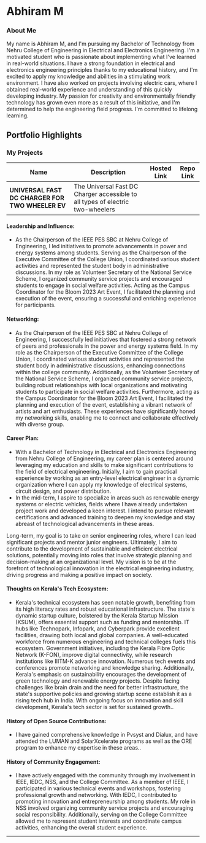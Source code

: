 # Abhiram M

### About Me

My name is Abhiram M, and I'm pursuing my Bachelor of Technology from Nehru College of Engineering in Electrical and Electronics Engineering. I'm a motivated student who is passionate about implementing what I've learned in real-world situations. I have a strong foundation in electrical and electronics engineering principles thanks to my educational history, and I'm excited to apply my knowledge and abilities in a stimulating work environment.
I have also worked on projects involving electric cars, where I obtained real-world experience and understanding of this quickly developing industry. My passion for creativity and environmentally friendly technology has grown even more as a result of this initiative, and I'm determined to help the engineering field progress. I'm committed to lifelong learning.

## Portfolio Highlights

### My Projects

| Name                | Description                                                               | Hosted Link                              | Repo Link                                                      |
|---------------------|---------------------------------------------------------------------------|------------------------------------------|----------------------------------------------------------------|
| **UNIVERSAL FAST DC CHARGER FOR TWO WHEELER EV**  | The Universal Fast DC Charger accessible to all types of electric two-wheelers                                             | 

#### Leadership and Influence:

- As the Chairperson of the IEEE PES SBC at Nehru College of Engineering, I led initiatives to promote advancements in power and energy systems among students.
Serving as the Chairperson of the Executive Committee of the College Union, I coordinated various student activities and represented the student body in administrative discussions.
In my role as Volunteer Secretary of the National Service Scheme, I organized community service projects and encouraged students to engage in social welfare activities.
Acting as the Campus Coordinator for the Bloom 2023 Art Event, I facilitated the planning and execution of the event, ensuring a successful and enriching experience for participants.

#### Networking:

- As the Chairperson of the IEEE PES SBC at Nehru College of Engineering, I successfully led initiatives that fostered a strong network of peers and professionals in the power and energy systems field. In my role as the Chairperson of the Executive Committee of the College Union, I coordinated various student activities and represented the student body in administrative discussions, enhancing connections within the college community. Additionally, as the Volunteer Secretary of the National Service Scheme, I organized community service projects, building robust relationships with local organizations and motivating students to participate in social welfare activities. Furthermore, acting as the Campus Coordinator for the Bloom 2023 Art Event, I facilitated the planning and execution of the event, establishing a vibrant network of artists and art enthusiasts. These experiences have significantly honed my networking skills, enabling me to connect and collaborate effectively with diverse group.

#### Career Plan:

- With a Bachelor of Technology in Electrical and Electronics Engineering from Nehru College of Engineering, my career plan is centered around leveraging my education and skills to make significant contributions to the field of electrical engineering. Initially, I aim to gain practical experience by working as an entry-level electrical engineer in a dynamic organization where I can apply my knowledge of electrical systems, circuit design, and power distribution.
- In the mid-term, I aspire to specialize in areas such as renewable energy systems or electric vehicles, fields where I have already undertaken project work and developed a keen interest. I intend to pursue relevant certifications and advanced training to deepen my knowledge and stay abreast of technological advancements in these areas.

Long-term, my goal is to take on senior engineering roles, where I can lead significant projects and mentor junior engineers. Ultimately, I aim to contribute to the development of sustainable and efficient electrical solutions, potentially moving into roles that involve strategic planning and decision-making at an organizational level. My vision is to be at the forefront of technological innovation in the electrical engineering industry, driving progress and making a positive impact on society.

#### Thoughts on Kerala's Tech Ecosystem:

- Kerala's technical ecosystem has seen notable growth, benefiting from its high literacy rates and robust educational infrastructure. The state's dynamic startup culture, bolstered by the Kerala Startup Mission (KSUM), offers essential support such as funding and mentorship. IT hubs like Technopark, Infopark, and Cyberpark provide excellent facilities, drawing both local and global companies. A well-educated workforce from numerous engineering and technical colleges fuels this ecosystem. Government initiatives, including the Kerala Fibre Optic Network (K-FON), improve digital connectivity, while research institutions like IIITM-K advance innovation. Numerous tech events and conferences promote networking and knowledge sharing. Additionally, Kerala's emphasis on sustainability encourages the development of green technology and renewable energy projects. Despite facing challenges like brain drain and the need for better infrastructure, the state's supportive policies and growing startup scene establish it as a rising tech hub in India. With ongoing focus on innovation and skill development, Kerala's tech sector is set for sustained growth..

#### History of Open Source Contributions:

- I have gained comprehensive knowledge in Pvsyst and Dialux, and have attended the LUMAN and SolarXcelerate programs as well as the ORE program to enhance my expertise in these areas..

#### History of Community Engagement:

- I have actively engaged with the community through my involvement in IEEE, IEDC, NSS, and the College Committee. As a member of IEEE, I participated in various technical events and workshops, fostering professional growth and networking. With IEDC, I contributed to promoting innovation and entrepreneurship among students. My role in NSS involved organizing community service projects and encouraging social responsibility. Additionally, serving on the College Committee allowed me to represent student interests and coordinate campus activities, enhancing the overall student experience.

>

---
